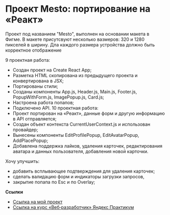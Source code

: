# Проект Mesto: портирование на «Реакт»

Проект под названием "Mesto", выполнен на основании макета в Фигме. В макете присутсвуют несколько вазмеров: 320 и 1280 пикселей в ширину. Дла каждого размера устройства должно быть корректное отображение

9 проектная работа:
- Создан проект на Create React App;
- Разметка HTML скопирована из предыдущего проекта и конвертирована в JSX;
- Портированы стили;
- Созданы компоненты App.js, Header.js, Main.js, Footer.js, PopupWithForm.js, ImagePopup.js, Card.js;
- Настроена работа попапов;
- Подключено API.
10 проектная работа:
- Проект портирован на «Реакт», данные форм и другую информацию в API отправляется;
- Создан объект контекста CurrentUserContext.js и использован провайдер;
- Вынесены компоненты EditProfilePopup, EditAvatarPopup, AddPlacePopup;
- Добавлена поддержка лайков, удаления карточек, редактирования аватара и данных пользователя, добавления новой карточки.

Хочу улучшить:
- добавить всплывающее подтверждения для удаления карточек;
- сделать валидацию форм и индикаторы загрузки запросов,
- закрытие попапа по Esc и по Overlay;


**Ссылки**

* [Ссылка на мой проект](https://olgakg.github.io/mesto/)
* [Ссылка на курс «Веб‑разработчик» Яндекс Практикум](https://practicum.yandex.ru/web/)
